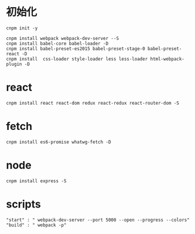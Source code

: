 # 初始化
```$xslt
cnpm init -y
```
```
cnpm install webpack webpack-dev-server --S
cnpm install babel-core babel-loader -D
cnpm install babel-preset-es2015 babel-preset-stage-0 babel-preset-react -D
cnpm install  css-loader style-loader less less-loader html-webpack-plugin -D
```
# react
```
cnpm install react react-dom redux react-redux react-router-dom -S
```
# fetch
```$xslt
cnpm install es6-promise whatwg-fetch -D

```
# node
```$xslt
cnpm install express -S
```

# scripts
```$xslt
"start" : " webpack-dev-server --port 5000 --open --progress --colors"
"build" : " webpack -p"
```